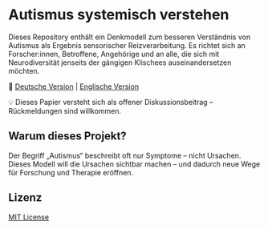 # Autismus systemisch verstehen

Dieses Repository enthält ein Denkmodell zum besseren Verständnis von Autismus als Ergebnis sensorischer Reizverarbeitung. Es richtet sich an Forscher:innen, Betroffene, Angehörige und an alle, die sich mit Neurodiversität jenseits der gängigen Klischees auseinandersetzen möchten.

📖 [Deutsche Version](docs/de/) | [Englische Version](docs/en/)

💡 Dieses Papier versteht sich als offener Diskussionsbeitrag – Rückmeldungen sind willkommen.

## Warum dieses Projekt?

Der Begriff „Autismus“ beschreibt oft nur Symptome – nicht Ursachen. Dieses Modell will die Ursachen sichtbar machen – und dadurch neue Wege für Forschung und Therapie eröffnen.

## Lizenz

[MIT License](LICENSE)
